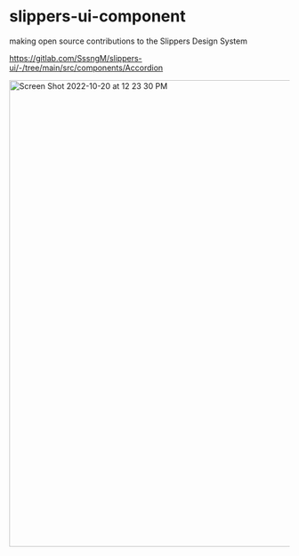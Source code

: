 # slippers-ui-component
making open source contributions to the Slippers Design System

https://gitlab.com/SssngM/slippers-ui/-/tree/main/src/components/Accordion


<img width="839" alt="Screen Shot 2022-10-20 at 12 23 30 PM" src="https://user-images.githubusercontent.com/71366662/197062267-bc216f54-0830-4d4a-b8e1-4472b96a50f5.png">
